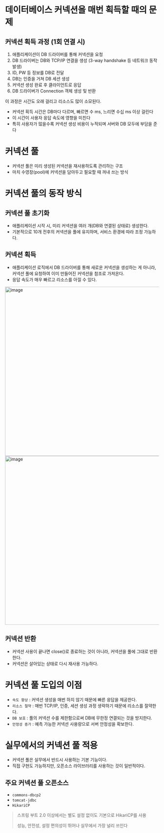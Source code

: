 # 데이터베이스 커넥션을 매번 획득할 때의 문제

## 커넥션 획득 과정 (1회 연결 시)

1. 애플리케이션이 DB 드라이버를 통해 커넥션을 요청
2. DB 드라이버는 DB와 TCP/IP 연결을 생성 (3-way handshake 등 네트워크 동작 발생)
3. ID, PW 등 정보를 DB로 전달
4. DB는 인증을 거쳐 DB 세션 생성
5. 커넥션 생성 완료 후 클라이언트로 응답
6. DB 드라이버가 Connection 객체 생성 및 반환

이 과정은 시간도 오래 걸리고 리소스도 많이 소모된다.

- 커넥션 획득 시간은 DB마다 다르며, 빠르면 수 ms, 느리면 수십 ms 이상 걸린다
- 이 시간이 사용자 응답 속도에 영향을 미친다
- 특히 사용자가 많을수록 커넥션 생성 비용이 누적되며 서버와 DB 모두에 부담을 준다

# 커넥션 풀

- 커넥션 풀은 미리 생성된 커넥션을 재사용하도록 관리하는 구조
- 마치 수영장(pool)에 커넥션을 담아두고 필요할 때 꺼내 쓰는 방식

# 커넥션 풀의 동작 방식

## 커넥션 풀 초기화

- 애플리케이션 시작 시, 미리 커넥션을 여러 개(DB와 연결된 상태로) 생성한다.
- 기본적으로 10개 전후의 커넥션을 풀에 유지하며, 서비스 환경에 따라 조정 가능하다.

## 커넥션 획득

- 애플리케이션 로직에서 DB 드라이버를 통해 새로운 커넥션을 생성하는 게 아니라, 커넥션 풀에 요청하여 이미 만들어진 커넥션을 참조로 가져온다.
- 응답 속도가 매우 빠르고 리소스를 아낄 수 있다.

<img width="555" alt="image" src="https://github.com/user-attachments/assets/5187204c-d9b9-47fa-8ec3-79f7450166c3" />


<img width="554" alt="image" src="https://github.com/user-attachments/assets/55b9dc19-613f-4a90-b5fe-e3fcdef20380" />


## 커넥션 반환

- 커넥션 사용이 끝나면 close()로 종료하는 것이 아니라, 커넥션을 풀에 그대로 반환한다.
- 커넥션은 살아있는 상태로 다시 재사용 가능하다.

# 커넥션 풀 도입의 이점

- `속도 향상` : 커넥션 생성을 매번 하지 않기 때문에 빠른 응답을 제공한다.
- `리소스 절약` : 매번 TCP/IP, 인증, 세션 생성 과정 생략하기 때문에 리소스를 절약한다.
- `DB 보호` : 풀의 커넥션 수를 제한함으로써 DB에 무한정 연결되는 것을 방지한다.
- `안정성 증가` : 예측 가능한 커넥션 사용량으로 서버 안정성을 확보한다.

# 실무에서의 커넥션 풀 적용

- 커넥션 풀은 실무에서 반드시 사용하는 기본 기능이다.
- 직접 구현도 가능하지만, 오픈소스 라이브러리를 사용하는 것이 일반적이다.

## 주요 커넥션 풀 오픈소스

- `commons-dbcp2`
- `tomcat-jdbc`
- `HikariCP`

> 스프링 부트 2.0 이상에서는 별도 설정 없이도 기본으로 HikariCP를 사용
> 
> 
> 성능, 안전성, 설정 편의성이 뛰어나 실무에서 가장 널리 쓰인다
>
